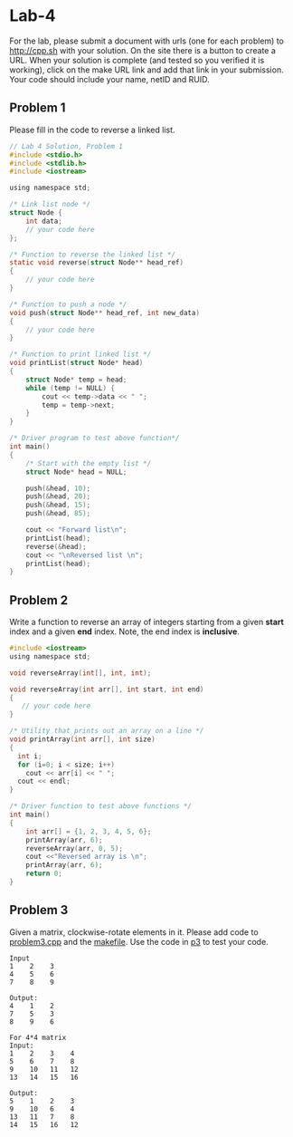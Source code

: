 # Lab-4
For the lab, please submit a document with urls (one for each problem) to http://cpp.sh with your solution. On the site there is a button to create a URL. When your solution is complete (and tested so you verified it is working), click on the make URL link and add that link in your submission. Your code should include your name, netID and RUID.


## Problem 1

Please fill in the code to reverse a linked list.

```C
// Lab 4 Solution, Problem 1
#include <stdio.h> 
#include <stdlib.h> 
#include <iostream>

using namespace std;

/* Link list node */
struct Node { 
	int data; 
	// your code here
}; 

/* Function to reverse the linked list */
static void reverse(struct Node** head_ref) 
{ 
	// your code here 
} 

/* Function to push a node */
void push(struct Node** head_ref, int new_data) 
{ 
	// your code here 
} 

/* Function to print linked list */
void printList(struct Node* head) 
{ 
	struct Node* temp = head; 
	while (temp != NULL) { 
		cout << temp->data << " "; 
		temp = temp->next; 
	} 
} 

/* Driver program to test above function*/
int main() 
{ 
	/* Start with the empty list */
	struct Node* head = NULL; 

	push(&head, 10); 
	push(&head, 20); 
	push(&head, 15); 
	push(&head, 85); 

	cout << "Forward list\n"; 
	printList(head); 
	reverse(&head); 
	cout << "\nReversed list \n"; 
	printList(head); 
} 
```

## Problem 2

Write a function to reverse an array of integers starting from a given **start** index and a given **end** index.  Note, the end index is **inclusive**.  

```C
#include <iostream>
using namespace std;

void reverseArray(int[], int, int);

void reverseArray(int arr[], int start, int end) 
{ 
   // your code here    
}

/* Utility that prints out an array on a line */
void printArray(int arr[], int size)
{
  int i;
  for (i=0; i < size; i++)
    cout << arr[i] << " ";
  cout << endl;
}

/* Driver function to test above functions */
int main()
{
    int arr[] = {1, 2, 3, 4, 5, 6};
    printArray(arr, 6);
    reverseArray(arr, 0, 5);
    cout <<"Reversed array is \n";
    printArray(arr, 6);
    return 0;
}
```


## Problem 3

Given a matrix, clockwise-rotate elements in it.  Please add code to [problem3.cpp](https://github.com/jortizcs-rutgers/PM1-Spring2020-Rutgers/blob/master/lab4/p3/problem3.cpp) and the [makefile](https://github.com/jortizcs-rutgers/PM1-Spring2020-Rutgers/blob/master/lab4/p3/makefile).  Use the code in [p3](https://github.com/jortizcs-rutgers/PM1-Spring2020-Rutgers/tree/master/lab4/p3) to test your code.

```
Input
1    2    3
4    5    6
7    8    9

Output:
4    1    2
7    5    3
8    9    6

For 4*4 matrix
Input:
1    2    3    4    
5    6    7    8
9    10   11   12
13   14   15   16

Output:
5    1    2    3
9    10   6    4
13   11   7    8
14   15   16   12
```
